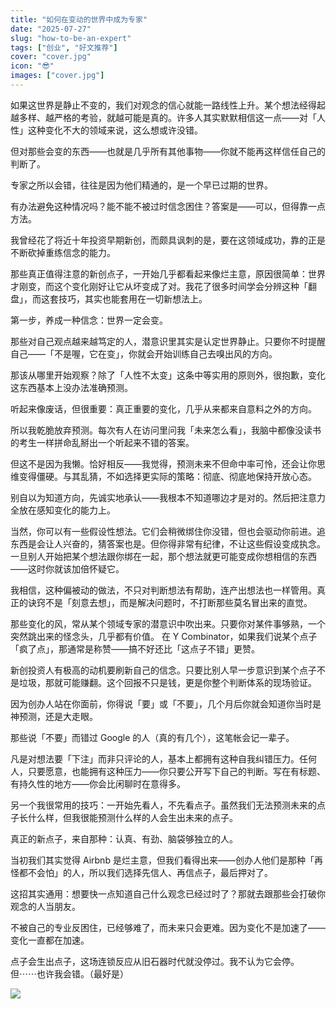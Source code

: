 ```yaml
---
title: "如何在变动的世界中成为专家"
date: "2025-07-27"
slug: "how-to-be-an-expert"
tags: ["创业", "好文推荐"]
cover: "cover.jpg"
icon: "😎"
images: ["cover.jpg"]
---
```

如果这世界是静止不变的，我们对观念的信心就能一路线性上升。某个想法经得起越多样、越严格的考验，就越可能是真的。许多人其实默默相信这一点——对「人性」这种变化不大的领域来说，这么想或许没错。



但对那些会变的东西——也就是几乎所有其他事物——你就不能再这样信任自己的判断了。



专家之所以会错，往往是因为他们精通的，是一个早已过期的世界。



有办法避免这种情况吗？能不能不被过时信念困住？答案是——可以，但得靠一点方法。



我曾经花了将近十年投资早期新创，而颇具讽刺的是，要在这领域成功，靠的正是不断砍掉重练信念的能力。



那些真正值得注意的新创点子，一开始几乎都看起来像烂主意，原因很简单：世界才刚变，而这个变化刚好让它从坏变成了对。我花了很多时间学会分辨这种「翻盘」，而这套技巧，其实也能套用在一切新想法上。



第一步，养成一种信念：世界一定会变。



那些对自己观点越来越笃定的人，潜意识里其实是认定世界静止。只要你不时提醒自己——「不是喔，它在变」，你就会开始训练自己去嗅出风的方向。



那该从哪里开始观察？除了「人性不太变」这条中等实用的原则外，很抱歉，变化这东西基本上没办法准确预测。



听起来像废话，但很重要：真正重要的变化，几乎从来都来自意料之外的方向。



所以我乾脆放弃预测。每次有人在访问里问我「未来怎么看」，我脑中都像没读书的考生一样拼命乱掰出一个听起来不错的答案。



但这不是因为我懒。恰好相反——我觉得，预测未来不但命中率可怜，还会让你思维变得僵硬。与其乱猜，不如选择更实际的策略：彻底、彻底地保持开放心态。



别自以为知道方向，先诚实地承认——我根本不知道哪边才是对的。然后把注意力全放在感知变化的能力上。



当然，你可以有一些假设性想法。它们会稍微绑住你没错，但也会驱动你前进。追东西是会让人兴奋的，猜答案也是。但你得非常有纪律，不让这些假设变成执念。
一旦别人开始把某个想法跟你绑在一起，那个想法就更可能变成你想相信的东西——这时你就该加倍怀疑它。



我相信，这种偏被动的做法，不只对判断想法有帮助，连产出想法也一样管用。真正的诀窍不是「刻意去想」，而是解决问题时，不打断那些莫名冒出来的直觉。



那些变化的风，常从某个领域专家的潜意识中吹出来。只要你对某件事够熟，一个突然跳出来的怪念头，几乎都有价值。
在 Y Combinator，如果我们说某个点子「疯了点」，那通常是称赞——搞不好还比「这点子不错」更赞。



新创投资人有极高的动机要刷新自己的信念。只要比别人早一步意识到某个点子不是垃圾，那就可能赚翻。这个回报不只是钱，更是你整个判断体系的现场验证。



因为创办人站在你面前，你得说「要」或「不要」，几个月后你就会知道你当时是神预测，还是大走眼。



那些说「不要」而错过 Google 的人（真的有几个），这笔帐会记一辈子。



凡是对想法要「下注」而非只评论的人，基本上都拥有这种自我纠错压力。任何人，只要愿意，也能拥有这种压力——你只要公开写下自己的判断。写在有标题、有持久性的地方——你会比闲聊时在意得多。



另一个我很常用的技巧：一开始先看人，不先看点子。虽然我们无法预测未来的点子长什么样，但我很能预测什么样的人会生出未来的点子。



真正的新点子，来自那种：认真、有劲、脑袋够独立的人。



当初我们其实觉得 Airbnb 是烂主意，但我们看得出来——创办人他们是那种「再怪都不会怕」的人，所以我们选择先信人、再信点子，最后押对了。



这招其实通用：想要快一点知道自己什么观念已经过时了？那就去跟那些会打破你观念的人当朋友。



不被自己的专业反困住，已经够难了，而未来只会更难。因为变化不是加速了——变化一直都在加速。



点子会生出点子，这场连锁反应从旧石器时代就没停过。我不认为它会停。
但⋯⋯也许我会错。（最好是）




![](https://prod-files-secure.s3.us-west-2.amazonaws.com/112d0858-5090-4d34-a606-b75eb8d65fd2/46476355-9cf3-4e99-9b7a-3531bc426380/1000202064.png?X-Amz-Algorithm=AWS4-HMAC-SHA256&X-Amz-Content-Sha256=UNSIGNED-PAYLOAD&X-Amz-Credential=ASIAZI2LB4666PPCDMPJ%2F20250729%2Fus-west-2%2Fs3%2Faws4_request&X-Amz-Date=20250729T011831Z&X-Amz-Expires=3600&X-Amz-Security-Token=IQoJb3JpZ2luX2VjEHEaCXVzLXdlc3QtMiJHMEUCIQDA3iXbHwktPXXu2IpeKOkL9jjb%2BLiQfC6NXjEbGBBR9gIgKMx5CmmLSbdOduEg35ynkUPSUrtnnNZFe%2B7r1b9HJ%2BkqiAQImv%2F%2F%2F%2F%2F%2F%2F%2F%2F%2FARAAGgw2Mzc0MjMxODM4MDUiDBY8iX4C2YlAyES12CrcA3PqjcU7IuSSWC8LH3xws4RRRITAUSYSBEDZzX3RBPzyIMtQ1uyGQr4uvE1QOjiexc%2Fb9Z4U4W%2Fbv9cvm1TNl6ei4sAazPHb0nV3lfDy%2FQUuLVXZLJ%2FhdPuksT6xRcPHHF8JlMPxzR0fWDhQEz63FedLo8kxgbrjGeqGXTDEFhdOHHbY4VC1zbCB%2FM5FuynXDSlTy4%2BW6bM4P%2FMFhpjf7BDIy2vrbnDpg9z4%2FFD8jL%2FADE36rxAJy8AlVLZboLFr3bEuniL9I3Wcc9hew%2FWv1HBwp7k7WlQiqJzxsfAJ5pTyvFI0ePEI5YeknC6k8D67IrpBIuImqcpgtF4qE3CDHNJaeU79GKoD71SKwcEz7X2hq%2BtrK5C2zJM3PxpsDjyBaBPUW%2BeVkhO0o7tfoyLdU07TbsJzfprmK%2BHoC4OaruCNemrOZ8naeyoiyXWh0EOf3stOC9lFUV6swkpBrHu3TmN19jrOEtBMw0xYbzAX4s1ExlbW%2B8jaCTLQyKU0S2g83KOsRlw355hg91JhlCOSreEi8iyZDdl0eT0JYuiGg%2FIB%2Bs1VFE6hEox%2FQSv3yoskT8CUHeNpDU19JJajwKjy9qP%2F6f300DBh8b1DETPT84QeVMlfXjIIklflP2wDMK%2BsoMQGOqUBPPN%2FxANLSCs0vR5mpjRToTOb%2BOx0GrTx9c%2Fv55nOuN%2FeAWtrT4cDCzEWhGhALA02O845Dxlc6h%2FPbHf1IgXNf7y88EAavBDk%2B5%2FvjjDeyyhV3DdKM0uCQp4aI4HtdhD1m%2Fd99YGy6DI0HMYQQnS2ZKhG6%2FtLVb66ko%2BjF5aB43o0mBHL72BaEk5MHqpedr3hMcJQ%2BzPHmd9UpZv%2B%2BDorGQ19xga6&X-Amz-Signature=e074c8eeb4f87301c9a11fd6efca52876b1564672a20225b843cefa541e13ad3&X-Amz-SignedHeaders=host&x-amz-checksum-mode=ENABLED&x-id=GetObject)

